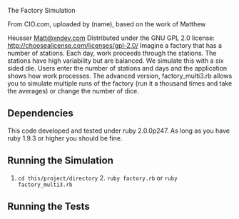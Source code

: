 The Factory Simulation

From CIO.com, uploaded by (name), based on the work of Matthew 


Heusser Matt@xndev.com
Distributed under the GNU GPL 2.0 license: http://choosealicense.com/licenses/gpl-2.0/
Imagine a factory that has a number of stations. Each day, work proceeds through the stations.
The stations have high variability but are balanced. We simulate this with a six sided die. Users enter the number of stations and days and the application shows how work processes. The advanced version, factory_multi3.rb allows you to simulate multiple runs of the factory (run it a thousand times and take the averages) or change the number of dice.

## Dependencies
This code developed and tested under ruby 2.0.0p247. As long as you have ruby 1.9.3 or higher you should be fine.

## Running the Simulation 
1. `cd this/project/directory` 2. `ruby factory.rb` or `ruby factory_multi3.rb`

## Running the Tests

